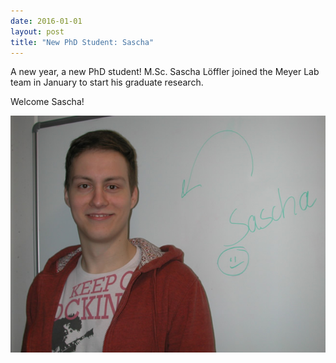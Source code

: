 ```yaml
---
date: 2016-01-01
layout: post
title: "New PhD Student: Sascha" 
---
```


A new year, a new PhD student! 
M.Sc. Sascha Löffler joined the Meyer Lab team in January to start his graduate research. 

Welcome Sascha!

![Sascha](/assets/img/Sascha_klein.jpg)
